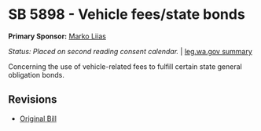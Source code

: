 # SB 5898 - Vehicle fees/state bonds
**Primary Sponsor:** [Marko Liias](/person/leg/marko.liias.md)

*Status: Placed on second reading consent calendar.* | [leg.wa.gov summary](https://app.leg.wa.gov/billsummary?BillNumber=5898&Year=2021)

Concerning the use of vehicle-related fees to fulfill certain state general obligation bonds.

## Revisions
* [Original Bill](1/)